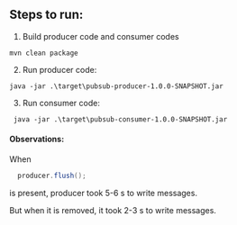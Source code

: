 ## Steps to run:
1. Build producer code and consumer codes
```
mvn clean package
```

2. Run producer code:
```
java -jar .\target\pubsub-producer-1.0.0-SNAPSHOT.jar
```

3. Run consumer code:
```
 java -jar .\target\pubsub-consumer-1.0.0-SNAPSHOT.jar
```

#### Observations:
When 
```java
  producer.flush();
```
is present, producer took 5-6 s to write messages.

But when it is removed, it took 2-3 s to write messages.